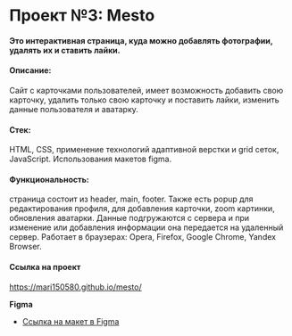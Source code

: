 # Проект №3: Mesto
#### Это интерактивная страница, куда можно добавлять фотографии, удалять их и ставить лайки.

#### Описание: 
Сайт с карточками пользователей, имеет возможность добавить свою карточку, удалить только свою карточку и поставить лайки, изменить данные пользователя и аватарку.
#### Стек: 
HTML, CSS, применение технологий адаптивной верстки и grid сеток, JavaScript. Использования макетов figma.
#### Функциональность:
страница состоит из header, main, footer. Также есть popup для редактирования профиля, для добавления карточки, zoom картинки, обновления аватарки. Данные подгружаются с сервера и при изменение или добавления информации она передается на удаленный сервер. Работает в браузерах: Opera, Firefox, Google Chrome, Yandex Browser.
#### Ссылка на проект 
https://mari150580.github.io/mesto/

**Figma**

* [Ссылка на макет в Figma](https://www.figma.com/file/bjyvbKKJN2naO0ucURl2Z0/JavaScript.-Sprint-5?node-id=50160%3A347)
